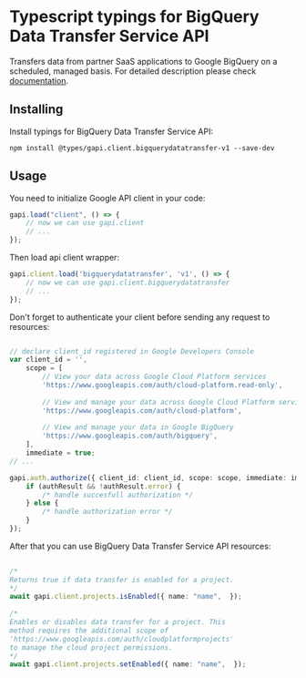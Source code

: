 # Typescript typings for BigQuery Data Transfer Service API
Transfers data from partner SaaS applications to Google BigQuery on a scheduled, managed basis.
For detailed description please check [documentation](https://cloud.google.com/bigquery/).

## Installing

Install typings for BigQuery Data Transfer Service API:
```
npm install @types/gapi.client.bigquerydatatransfer-v1 --save-dev
```

## Usage

You need to initialize Google API client in your code:
```typescript
gapi.load("client", () => { 
    // now we can use gapi.client
    // ... 
});
```

Then load api client wrapper:
```typescript
gapi.client.load('bigquerydatatransfer', 'v1', () => {
    // now we can use gapi.client.bigquerydatatransfer
    // ... 
});
```

Don't forget to authenticate your client before sending any request to resources:
```typescript

// declare client_id registered in Google Developers Console
var client_id = '',
    scope = [     
        // View your data across Google Cloud Platform services
        'https://www.googleapis.com/auth/cloud-platform.read-only',
    
        // View and manage your data across Google Cloud Platform services
        'https://www.googleapis.com/auth/cloud-platform',
    
        // View and manage your data in Google BigQuery
        'https://www.googleapis.com/auth/bigquery',
    ],
    immediate = true;
// ...

gapi.auth.authorize({ client_id: client_id, scope: scope, immediate: immediate }, authResult => {
    if (authResult && !authResult.error) {
        /* handle succesfull authorization */
    } else {
        /* handle authorization error */
    }
});            
```

After that you can use BigQuery Data Transfer Service API resources:

```typescript 
    
/* 
Returns true if data transfer is enabled for a project.  
*/
await gapi.client.projects.isEnabled({ name: "name",  }); 
    
/* 
Enables or disables data transfer for a project. This
method requires the additional scope of
'https://www.googleapis.com/auth/cloudplatformprojects'
to manage the cloud project permissions.  
*/
await gapi.client.projects.setEnabled({ name: "name",  });
```